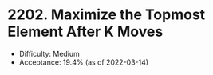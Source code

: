 # 2202. Maximize the Topmost Element After K Moves
- Difficulty: Medium
- Acceptance: 19.4% (as of 2022-03-14)
